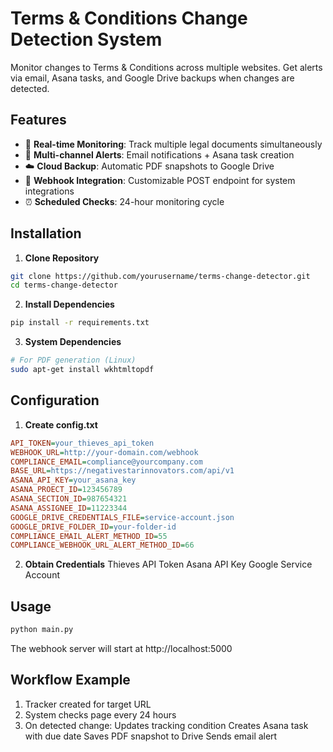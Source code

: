 # Terms & Conditions Change Detection System

Monitor changes to Terms & Conditions across multiple websites. Get alerts via email, Asana tasks, and Google Drive backups when changes are detected.

## Features

- 🚨 **Real-time Monitoring**: Track multiple legal documents simultaneously
- 📨 **Multi-channel Alerts**: Email notifications + Asana task creation
- ☁️ **Cloud Backup**: Automatic PDF snapshots to Google Drive
- 🤖 **Webhook Integration**: Customizable POST endpoint for system integrations
- ⏰ **Scheduled Checks**: 24-hour monitoring cycle

## Installation

1. **Clone Repository**
```bash
git clone https://github.com/yourusername/terms-change-detector.git
cd terms-change-detector
```
2. **Install Dependencies**
```bash
pip install -r requirements.txt
```
3. **System Dependencies**
```bash
# For PDF generation (Linux)
sudo apt-get install wkhtmltopdf
```

## Configuration

1. **Create config.txt**
```ini
API_TOKEN=your_thieves_api_token
WEBHOOK_URL=http://your-domain.com/webhook
COMPLIANCE_EMAIL=compliance@yourcompany.com
BASE_URL=https://negativestarinnovators.com/api/v1
ASANA_API_KEY=your_asana_key
ASANA_PROECT_ID=123456789
ASANA_SECTION_ID=987654321
ASANA_ASSIGNEE_ID=11223344
GOOGLE_DRIVE_CREDENTIALS_FILE=service-account.json
GOOGLE_DRIVE_FOLDER_ID=your-folder-id
COMPLIANCE_EMAIL_ALERT_METHOD_ID=55
COMPLIANCE_WEBHOOK_URL_ALERT_METHOD_ID=66
```
2. **Obtain Credentials**
Thieves API Token
Asana API Key
Google Service Account

## Usage
```bash
python main.py
```

The webhook server will start at http://localhost:5000

## Workflow Example
1. Tracker created for target URL
2. System checks page every 24 hours
3. On detected change:
Updates tracking condition
Creates Asana task with due date
Saves PDF snapshot to Drive
Sends email alert
